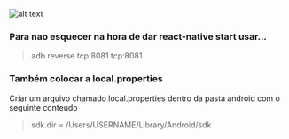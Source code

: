 ![alt text](https://upload.wikimedia.org/wikipedia/commons/thumb/a/a7/React-icon.svg/1200px-React-icon.svg.png "React-Native")

### Para nao esquecer na hora de dar react-native start usar...
  > adb reverse tcp:8081 tcp:8081
### Também colocar a local.properties

Criar um arquivo chamado local.properties dentro da pasta android com o seguinte conteudo
 > sdk.dir = /Users/USERNAME/Library/Android/sdk
